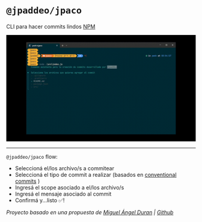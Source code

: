 # `@jpaddeo/jpaco`

CLI para hacer commits lindos [NPM](https://www.npmjs.com/@jpaddeo/jpaco)

![jpaco-demo](https://github.com/jpaddeo/jpaco/blob/main/.github/assets/jpaco.gif)

---

`@jpaddeo/jpaco` flow:

- Seleccioná el/los archivo/s a commitear
- Seleccioná el tipo de commit a realizar (basados en [conventional commits](https://www.conventionalcommits.org/) )
- Ingresá el scope asociado a el/los archivo/s 
- Ingresá el mensaje asociado al commit
- Confirmá y...listo ✅!

_Proyecto basado en una propuesta de [Miguel Ángel Duran](https://midu.dev) | [Github](https://github.com/midudev)_